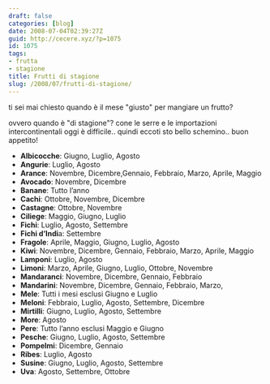 ```yaml
---
draft: false
categories: [blog]
date: 2008-07-04T02:39:27Z
guid: http://cecere.xyz/?p=1075
id: 1075
tags:
- frutta
- stagione
title: Frutti di stagione
slug: /2008/07/frutti-di-stagione/
---
```


ti sei mai chiesto quando è il mese "giusto" per mangiare un frutto?
  
ovvero quando è "di stagione"? cone le serre e le importazioni intercontinentali oggi è difficile.. quindi eccoti sto bello schemino.. buon appetito!

- **Albicocche**: Giugno, Luglio, Agosto
- **Angurie**: Luglio, Agosto
- **Arance**: Novembre, Dicembre,Gennaio, Febbraio, Marzo, Aprile, Maggio
- **Avocado**: Novembre, Dicembre
- **Banane**: Tutto l’anno
- **Cachi**: Ottobre, Novembre, Dicembre
- **Castagne**: Ottobre, Novembre
- **Ciliege**: Maggio, Giugno, Luglio
- **Fichi**: Luglio, Agosto, Settembre
- **Fichi d’Indi**a: Settembre
- **Fragole**: Aprile, Maggio, Giugno, Luglio, Agosto
- **Kiwi**: Novembre, Dicembre, Gennaio, Febbraio, Marzo, Aprile, Maggio
- **Lamponi**: Luglio, Agosto
- **Limoni**: Marzo, Aprile, Giugno, Luglio, Ottobre, Novembre
- **Mandaranci**: Novembre, Dicembre, Gennaio, Febbraio
- **Mandarini**: Novembre, Dicembre, Gennaio, Febbraio, Marzo, 
- **Mele**: Tutti i mesi esclusi Giugno e Luglio
- **Meloni**: Febbraio, Luglio, Agosto, Settembre, Dicembre
- **Mirtilli**: Giugno, Luglio, Agosto, Settembre
- **More**: Agosto
- **Pere**: Tutto l’anno esclusi Maggio e Giugno
- **Pesche**: Giugno, Luglio, Agosto, Settembre
- **Pompelmi**: Dicembre, Gennaio
- **Ribes**: Luglio, Agosto
- **Susine**: Giugno, Luglio, Agosto, Settembre
- **Uva**: Agosto, Settembre, Ottobre